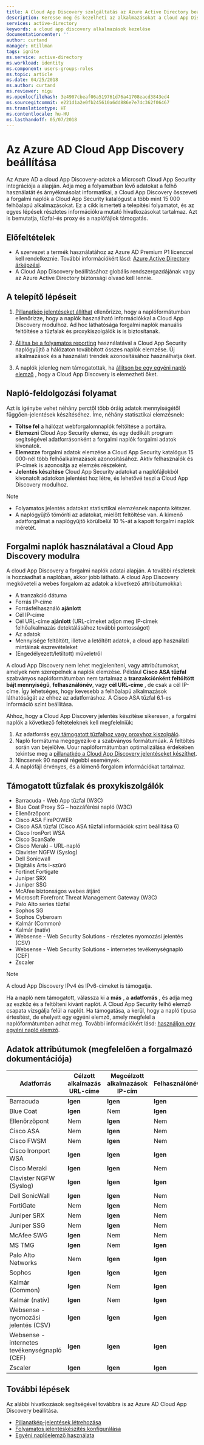 ```yaml
---
title: A Cloud App Discovery szolgáltatás az Azure Active Directory beállítása |} Microsoft Docs
description: Keresse meg és kezelheti az alkalmazásokat a Cloud App Discovery felhőhasználat és árnyékmásolatok informatikai kapcsolatban nyújtanak információkat hajtható végre.
services: active-directory
keywords: a cloud app discovery alkalmazások kezelése
documentationcenter: ''
author: curtand
manager: mtillman
tags: ignite
ms.service: active-directory
ms.workload: identity
ms.component: users-groups-roles
ms.topic: article
ms.date: 04/25/2018
ms.author: curtand
ms.reviewer: nigu
ms.openlocfilehash: 3e4907cbeaf06a519761d76a41708eacd3843ed4
ms.sourcegitcommit: e221d1a2e0fb245610a6dd886e7e74c362f06467
ms.translationtype: HT
ms.contentlocale: hu-HU
ms.lasthandoff: 05/07/2018
---
```

# <a name="set-up-cloud-app-discovery-in-azure-ad"></a>Az Azure AD Cloud App Discovery beállítása

Az Azure AD a cloud App Discovery-adatok a Microsoft Cloud App Security integrációja a alapján. Adja meg a folyamatban lévő adatokat a felhő használatát és árnyékmásolat informatikai, a Cloud App Discovery összeveti a forgalmi naplók a Cloud App Security katalógust a több mint 15 000 felhőalapú alkalmazásokat. Ez a cikk ismerteti a telepítési folyamatot, és az egyes lépések részletes információkra mutató hivatkozásokat tartalmaz. Azt is bemutatja, tűzfal-és proxy és a naplófájlok támogatás.

## <a name="prerequisites"></a>Előfeltételek

* A szervezet a termék használatához az Azure AD Premium P1 licenccel kell rendelkeznie. További információkért lásd: [Azure Active Directory árképzési](https://azure.microsoft.com/pricing/details/active-directory/).
* A Cloud App Discovery beállításához globális rendszergazdájának vagy az Azure Active Directory biztonsági olvasó kell lennie.

## <a name="setup-steps"></a>A telepítő lépéseit

1. [Pillanatkép jelentéseket állíthat](cloudappdiscovery-set-up-snapshots.md) ellenőrizze, hogy a naplóformátumban ellenőrizze, hogy a naplók használható információkkal a Cloud App Discovery modulhoz. Ad hoc láthatósága forgalmi naplók manuális feltöltése a tűzfalak és proxykiszolgálók is is biztosítanak.

2. [Állítsa be a folyamatos reporting](https://docs.microsoft.com/cloud-app-security/discovery-docker) használatával a Cloud App Security naplógyűjtő a hálózaton továbbított összes naplók elemzése. Új alkalmazások és a használati trendek azonosításához használhatja őket.

3. A naplók jelenleg nem támogatottak, ha [állítson be egy egyéni napló elemző](https://docs.microsoft.com/cloud-app-security/custom-log-parser) , hogy a Cloud App Discovery is elemezheti őket.
  
## <a name="log-processing-flow"></a>Napló-feldolgozási folyamat

Azt is igénybe vehet néhány perctől több óráig adatok mennyiségétől függően-jelentések készítéséhez. Íme, néhány statisztikai elemzésnek:

* **Töltse fel** a hálózat webforgalomnaplók feltöltése a portálra.
* **Elemezni** Cloud App Security elemez, és egy dedikált program segítségével adatforrásonként a forgalmi naplók forgalmi adatok kivonatok.
* **Elemezze** forgalmi adatok elemzése a Cloud App Security katalógus 15 000-nél több felhőalkalmazások azonosításához. Aktív felhasználók és IP-címek is azonosítja az elemzés részeként.
* **Jelentés készítése** Cloud App Security adatokat a naplófájlokból kivonatolt adatokon jelentést hoz létre, és lehetővé teszi a Cloud App Discovery modulhoz.

> [!NOTE]
> * Folyamatos jelentés adatokat statisztikai elemzésnek naponta kétszer.
> * A naplógyűjtő tömöríti az adatokat, mielőtt feltöltése van. A kimenő adatforgalmat a naplógyűjtő körülbelül 10 %-át a kapott forgalmi naplók méretét.

## <a name="using-traffic-logs-for-cloud-app-discovery"></a>Forgalmi naplók használatával a Cloud App Discovery modulra

A cloud App Discovery a forgalmi naplók adatai alapján. A további részletek is hozzáadhat a naplóban, akkor jobb látható. A cloud App Discovery megköveteli a webes forgalom az adatok a következő attribútumokkal:

* A tranzakció dátuma
* Forrás IP-címe
* Forrásfelhasználó **ajánlott**
* Cél IP-címe
* Cél URL-címe **ajánlott** (URL-címeket adjon meg IP-címek felhőalkalmazás detektálásához további pontosságot)
* Az adatok
* Mennyisége feltöltött, illetve a letöltött adatok, a cloud app használati mintáinak észrevételeket
* (Engedélyezett/letiltott) műveletről

A cloud App Discovery nem lehet megjeleníteni, vagy attribútumokat, amelyek nem szerepelnek a naplók elemzése. Például **Cisco ASA tűzfal** szabványos naplóformátumban nem tartalmaz a **tranzakciónként feltöltött bájt mennyiségű**, **felhasználónév**, vagy **cél URL-címe**  , de csak a cél IP-címe. Így lehetséges, hogy kevesebb a felhőalapú alkalmazások láthatóságát az ehhez az adatforráshoz. A Cisco ASA tűzfal 6.1-es információ szint beállítása.

Ahhoz, hogy a Cloud App Discovery jelentés készítése sikeresen, a forgalmi naplók a következő feltételeknek kell megfelelniük:

1.  Az adatforrás [egy támogatott tűzfalhoz vagy proxyhoz kiszolgáló](#supported-firewalls-and-proxies).
2.  Napló formátuma megegyezik-e a szabványos formátumúak. A feltöltés során van bejelölve. Uour naplóformátumban optimalizálása érdekében tekintse meg a [pillanatkép a Cloud App Discovery jelentéseket készíthet](cloudappdiscovery-set-up-snapshots.md).
3.  Nincsenek 90 napnál régebbi események.
4.  A naplófájl érvényes, és a kimenő forgalom információkat tartalmaz.

## <a name="supported-firewalls-and-proxy-servers"></a>Támogatott tűzfalak és proxykiszolgálók

* Barracuda - Web App tűzfal (W3C)
* Blue Coat Proxy SG – hozzáférési napló (W3C)
* Ellenőrzőpont
* Cisco ASA FirePOWER
* Cisco ASA tűzfal (Cisco ASA tűzfal információk szint beállítása 6)
* Cisco IronPort WSA
* Cisco ScanSafe
* Cisco Meraki – URL-napló
* Clavister NGFW (Syslog)
* Dell Sonicwall
* Digitális Arts i-szűrő
* Fortinet Fortigate
* Juniper SRX
* Juniper SSG
* McAfee biztonságos webes átjáró
* Microsoft Forefront Threat Management Gateway (W3C)
* Palo Alto series tűzfal
* Sophos SG
* Sophos Cyberoam
* Kalmár (Common)
* Kalmár (natív)
* Websense - Web Security Solutions - részletes nyomozási jelentés (CSV)
* Websense - Web Security Solutions - internetes tevékenységnapló (CEF)
* Zscaler

> [!NOTE]
> A cloud App Discovery IPv4 és IPv6-címeket is támogatja.

Ha a napló nem támogatott, válassza ki a **más** , a **adatforrás** , és adja meg az eszköz és a feltölteni kívánt naplót. A Cloud App Security felhő elemző csapata vizsgálja felül a naplót. Ha támogatása, a kerül, hogy a napló típusa értesítést, de ehelyett egy egyéni elemző, amely megfelel a naplóformátumban adhat meg. További információkért lásd: [használjon egy egyéni napló elemző](https://docs.microsoft.com/cloud-app-security/custom-log-parser).

## <a name="data-attributes-according-to-vendor-documentation"></a>Adatok attribútumok (megfelelően a forgalmazó dokumentációja)

| Adatforrás         | Célzott alkalmazás URL-címe | Megcélzott alkalmazások IP-cím | Felhasználónév | Forrás IP-cím | Összes forgalom | Feltöltött bájt |
|-----------------------------------------|----------------|---------------|----------|-----------|---------------|----------------|
| Barracuda                               | **Igen**        | **Igen**       | **Igen**  | **Igen**   | Nem            | Nem             |
| Blue Coat                               | **Igen**        | Nem            | **Igen**  | **Igen**   | **Igen**       | **Igen**        |
| Ellenőrzőpont                              | Nem             | **Igen**       | Nem       | **Igen**   | Nem            | Nem             |
| Cisco ASA                               | Nem             | **Igen**       | Nem       | **Igen**   | **Igen**       | Nem             |
| Cisco FWSM                              | Nem             | **Igen**       | Nem       | **Igen**   | **Igen**       | Nem             |
| Cisco Ironport WSA                      | **Igen**        | **Igen**       | **Igen**  | **Igen**   | **Igen**       | **Igen**        |
| Cisco Meraki                            | **Igen**        | **Igen**       | Nem       | **Igen**   | Nem            | Nem             |
| Clavister NGFW (Syslog)                 | **Igen**        | **Igen**       | **Igen**  | **Igen**   | **Igen**       | **Igen**        |
| Dell SonicWall                          | **Igen**        | **Igen**       | Nem       | **Igen**   | **Igen**       | **Igen**        |
| FortiGate                               | Nem             | **Igen**       | Nem       | **Igen**   | **Igen**       | **Igen**        |
| Juniper SRX                             | Nem             | **Igen**       | Nem       | **Igen**   | **Igen**       | **Igen**        |
| Juniper SSG                             | Nem             | **Igen**       | Nem       | **Igen**   | **Igen**       | **Igen**        |
| McAfee SWG                              | **Igen**        | Nem            | Nem       | **Igen**   | **Igen**       | **Igen**        |
| MS TMG                                  | **Igen**        | Nem            | **Igen**  | **Igen**   | **Igen**       | **Igen**        |
| Palo Alto Networks                      | Nem             | **Igen**       | **Igen**  | **Igen**   | **Igen**       | **Igen**        |
| Sophos                                  | **Igen**        | **Igen**       | **Igen**  | **Igen**   | **Igen**       | Nem             |
| Kalmár (Common)                          | **Igen**        | Nem            | **Igen**  | **Igen**   | Nem            | **Igen**        |
| Kalmár (natív)                          | **Igen**        | Nem            | **Igen**  | **Igen**   | Nem            | **Igen**        |
| Websense - nyomozási jelentés (CSV)   | **Igen**        | **Igen**       | **Igen**  | **Igen**   | **Igen**       | **Igen**        |
| Websense - internetes tevékenységnapló (CEF)  | **Igen**        | **Igen**       | **Igen**  | **Igen**   | **Igen**       | **Igen**        |
| Zscaler                                 | **Igen**        | **Igen**       | **Igen**  | **Igen**   | **Igen**       | **Igen**        |


## <a name="next-steps"></a>További lépések
Az alábbi hivatkozások segítségével továbbra is az Azure AD Cloud App Discovery beállítása.

* [Pillanatkép-jelentések létrehozása](cloudappdiscovery-set-up-snapshots.md)
* [Folyamatos jelentéskészítés konfigurálása](https://docs.microsoft.com/cloud-app-security/discovery-docker)
* [Egyéni naplóelemző használata](https://docs.microsoft.com/cloud-app-security/custom-log-parser)

